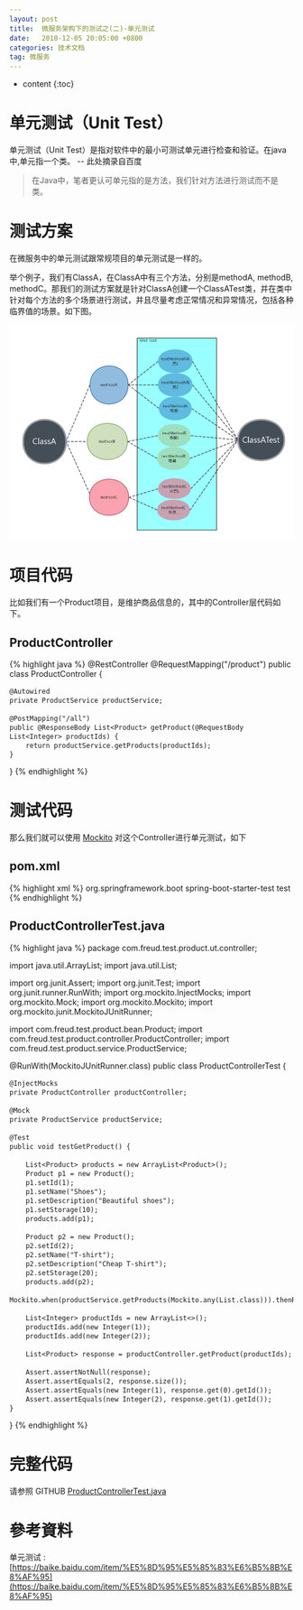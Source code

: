 ```yaml
---
layout: post
title:  微服务架构下的测试之(二)-单元测试
date:   2018-12-05 20:05:00 +0800
categories: 技术文档
tag: 微服务
---
```


* content
{:toc}


单元测试（Unit Test）
=============

单元测试（Unit Test）是指对软件中的最小可测试单元进行检查和验证。在java中,单元指一个类。 -- 此处摘录自百度

> 在Java中，笔者更认可单元指的是方法，我们针对方法进行测试而不是类。

测试方案
=============

在微服务中的单元测试跟常规项目的单元测试是一样的。

举个例子，我们有ClassA，在ClassA中有三个方法，分别是methodA, methodB, methodC。那我们的测试方案就是针对ClassA创建一个ClassATest类，并在类中针对每个方法的多个场景进行测试，并且尽量考虑正常情况和异常情况，包括各种临界值的场景。如下图。

![](/images/blog/micro-service/05-unit-test/01-UT.png)


项目代码
=============

比如我们有一个Product项目，是维护商品信息的，其中的Controller层代码如下。

ProductController
-------------

{% highlight java %}
@RestController
@RequestMapping("/product")
public class ProductController {

	@Autowired
	private ProductService productService;

	@PostMapping("/all")
	public @ResponseBody List<Product> getProduct(@RequestBody List<Integer> productIds) {
		return productService.getProducts(productIds);
	}

}
{% endhighlight %}


测试代码
=============

那么我们就可以使用 [Mockito](https://site.mockito.org/) 对这个Controller进行单元测试，如下

pom.xml
-------------

{% highlight xml %}
<dependency>
	<groupId>org.springframework.boot</groupId>
	<artifactId>spring-boot-starter-test</artifactId>
	<scope>test</scope>
</dependency>
{% endhighlight %}

ProductControllerTest.java
-------------

{% highlight java %}
package com.freud.test.product.ut.controller;

import java.util.ArrayList;
import java.util.List;

import org.junit.Assert;
import org.junit.Test;
import org.junit.runner.RunWith;
import org.mockito.InjectMocks;
import org.mockito.Mock;
import org.mockito.Mockito;
import org.mockito.junit.MockitoJUnitRunner;

import com.freud.test.product.bean.Product;
import com.freud.test.product.controller.ProductController;
import com.freud.test.product.service.ProductService;

@RunWith(MockitoJUnitRunner.class)
public class ProductControllerTest {

	@InjectMocks
	private ProductController productController;

	@Mock
	private ProductService productService;

	@Test
	public void testGetProduct() {

		List<Product> products = new ArrayList<Product>();
		Product p1 = new Product();
		p1.setId(1);
		p1.setName("Shoes");
		p1.setDescription("Beautiful shoes");
		p1.setStorage(10);
		products.add(p1);

		Product p2 = new Product();
		p2.setId(2);
		p2.setName("T-shirt");
		p2.setDescription("Cheap T-shirt");
		p2.setStorage(20);
		products.add(p2);
		Mockito.when(productService.getProducts(Mockito.any(List.class))).thenReturn(products);

		List<Integer> productIds = new ArrayList<>();
		productIds.add(new Integer(1));
		productIds.add(new Integer(2));

		List<Product> response = productController.getProduct(productIds);

		Assert.assertNotNull(response);
		Assert.assertEquals(2, response.size());
		Assert.assertEquals(new Integer(1), response.get(0).getId());
		Assert.assertEquals(new Integer(2), response.get(1).getId());
	}
}
{% endhighlight %}


完整代码
=============

请参照 GITHUB [ProductControllerTest.java](https://github.com/luoyan35714/TestInMicroServices/blob/master/ms-product/src/test/java/com/freud/test/product/ut/controller/ProductControllerTest.java)


參考資料
=============

单元测试 : [https://baike.baidu.com/item/%E5%8D%95%E5%85%83%E6%B5%8B%E8%AF%95](https://baike.baidu.com/item/%E5%8D%95%E5%85%83%E6%B5%8B%E8%AF%95)
